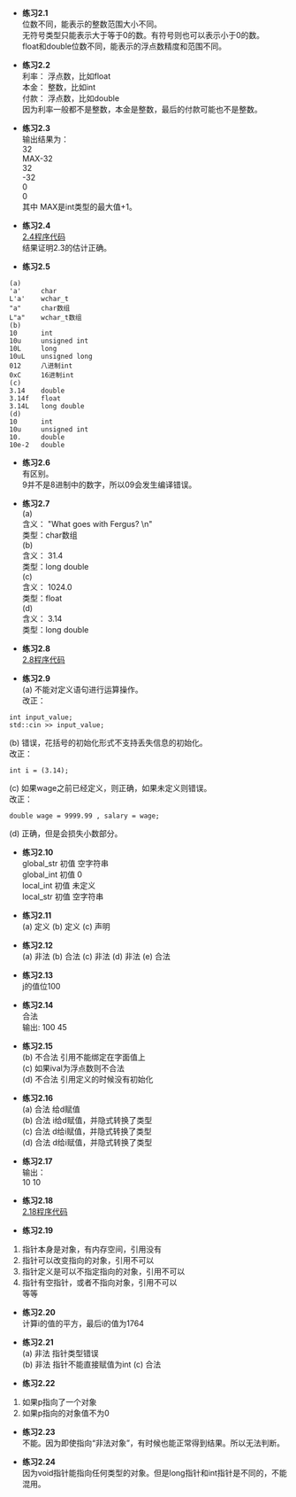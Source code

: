 * **练习2.1**  
位数不同，能表示的整数范围大小不同。  
无符号类型只能表示大于等于0的数。有符号则也可以表示小于0的数。  
float和double位数不同，能表示的浮点数精度和范围不同。  

* **练习2.2**  
利率： 浮点数，比如float  
本金： 整数，比如int  
付款： 浮点数，比如double  
因为利率一般都不是整数，本金是整数，最后的付款可能也不是整数。  

* **练习2.3**  
输出结果为：  
32  
MAX-32  
32  
-32  
0  
0  
其中 MAX是int类型的最大值+1。

* **练习2.4**  
[2.4程序代码](2.4.cpp)   
结果证明2.3的估计正确。

* **练习2.5**  
```
(a)
'a'     char
L'a'    wchar_t
"a"     char数组
L"a"    wchar_t数组
(b)
10      int
10u     unsigned int
10L     long
10uL    unsigned long
012     八进制int
0xC     16进制int
(c)
3.14    double
3.14f   float
3.14L   long double
(d)
10      int
10u     unsigned int
10.     double
10e-2   double
```  

* **练习2.6**  
有区别。  
9并不是8进制中的数字，所以09会发生编译错误。

* **练习2.7**  
(a)  
含义： "What goes with Fergus? \n"  
类型：char数组  
(b)  
含义： 31.4  
类型：long double  
(c)  
含义： 1024.0  
类型：float  
(d)  
含义： 3.14  
类型：long double  

* **练习2.8**  
[2.8程序代码](2.8.cpp)  

* **练习2.9**  
(a) 不能对定义语句进行运算操作。  
改正：
```
int input_value;
std::cin >> input_value;
```
(b) 错误，花括号的初始化形式不支持丢失信息的初始化。  
改正：
```
int i = (3.14);
```
(c) 如果wage之前已经定义，则正确，如果未定义则错误。  
改正：
```
double wage = 9999.99 , salary = wage;
```

(d) 正确，但是会损失小数部分。

* **练习2.10**  
global_str 初值 空字符串  
global_int 初值 0  
local_int 初值 未定义  
local_str 初值 空字符串

* **练习2.11**  
(a) 定义 (b) 定义 (c) 声明 

* **练习2.12**  
(a) 非法 (b) 合法 (c) 非法 (d) 非法 (e) 合法 

* **练习2.13**  
j的值位100

* **练习2.14**  
合法  
输出: 100 45

* **练习2.15**  
(b) 不合法 引用不能绑定在字面值上  
(c) 如果ival为浮点数则不合法  
(d) 不合法 引用定义的时候没有初始化  

* **练习2.16**  
(a) 合法 给d赋值  
(b) 合法 i给d赋值，并隐式转换了类型  
(c) 合法 d给i赋值，并隐式转换了类型  
(d) 合法 d给i赋值，并隐式转换了类型

* **练习2.17**  
输出：  
10 10

* **练习2.18**  
[2.18程序代码](2.18.cpp)  

* **练习2.19**  
1. 指针本身是对象，有内存空间，引用没有
2. 指针可以改变指向的对象，引用不可以
3. 指针定义是可以不指定指向的对象，引用不可以
4. 指针有空指针，或者不指向对象，引用不可以  
等等

* **练习2.20**  
计算i的值的平方，最后i的值为1764  

* **练习2.21**  
(a) 非法 指针类型错误  
(b) 非法 指针不能直接赋值为int
(c) 合法

* **练习2.22**  
1. 如果p指向了一个对象
2. 如果p指向的对象值不为0  

* **练习2.23**  
不能。因为即使指向“非法对象”，有时候也能正常得到结果。所以无法判断。

* **练习2.24**  
因为void指针能指向任何类型的对象。但是long指针和int指针是不同的，不能混用。
